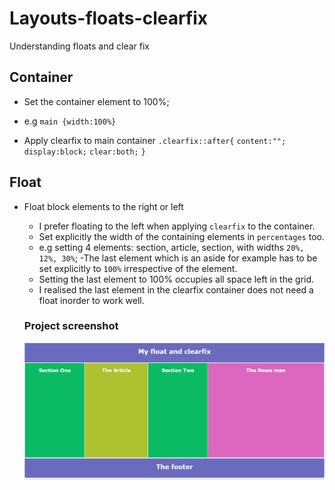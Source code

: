 # Layouts-floats-clearfix
Understanding floats and clear fix
## Container
* Set the container element to 100%;
- e.g `main {width:100%} `
* Apply clearfix to main container
`.clearfix::after{`
    `content:"";`
    `display:block;`
    `clear:both;`
`}`
 
## Float
* Float block elements to the right or left
    * I prefer floating to the left when applying `clearfix` to the container.
    * Set explicitly the width of the containing elements in `percentages` too. 
    - e.g setting 4 elements: section, article, section, with widths `20%, 12%, 30%`;
    -The last element which is an aside for example has to be set explicitly to `100%` irrespective of the element.
    - Setting the last element to 100% occupies all space left in the grid.
    * I realised the last element in the clearfix container does not need a float inorder to work well.
    ### Project screenshot
   
    ![Results of float and clearfix](./assets/image/screenshot.jpg)

   

